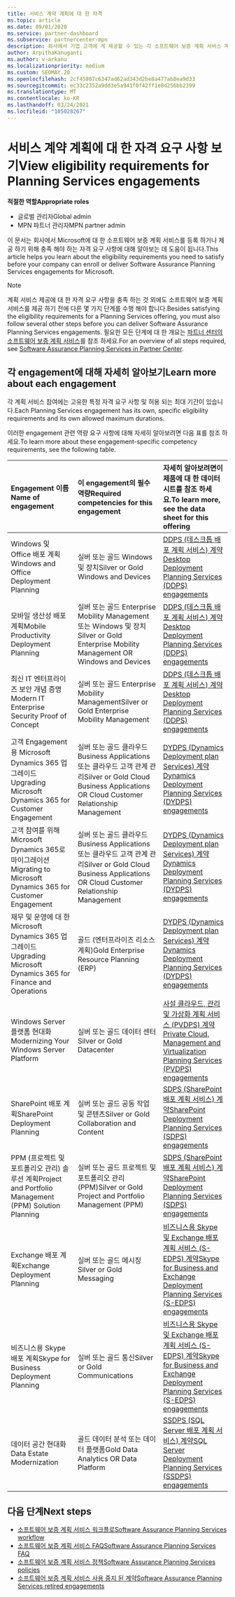 ```yaml
---
title: 서비스 계약 계획에 대 한 자격
ms.topic: article
ms.date: 09/01/2020
ms.service: partner-dashboard
ms.subservice: partnercenter-mpn
description: 회사에서 기업 고객에 게 제공할 수 있는 각 소프트웨어 보증 계획 서비스 계약에 대 한 자격 요구 사항에 대해 알아봅니다.
author: ArpithaKanuganti
ms.author: v-arkanu
ms.localizationpriority: medium
ms.custom: SEOMAY.20
ms.openlocfilehash: 2cf45807c6347ad62ad343d2be8a477ab8ea9d33
ms.sourcegitcommit: ec33c2352a9dd3e5a941f0f42ff1e8d256bb2399
ms.translationtype: MT
ms.contentlocale: ko-KR
ms.lasthandoff: 03/24/2021
ms.locfileid: "105028267"
---
```

# <a name="view-eligibility-requirements-for-planning-services-engagements"></a><span data-ttu-id="1c611-103">서비스 계약 계획에 대 한 자격 요구 사항 보기</span><span class="sxs-lookup"><span data-stu-id="1c611-103">View eligibility requirements for Planning Services engagements</span></span>

<span data-ttu-id="1c611-104">**적절한 역할**</span><span class="sxs-lookup"><span data-stu-id="1c611-104">**Appropriate roles**</span></span>

- <span data-ttu-id="1c611-105">글로벌 관리자</span><span class="sxs-lookup"><span data-stu-id="1c611-105">Global admin</span></span>
- <span data-ttu-id="1c611-106">MPN 파트너 관리자</span><span class="sxs-lookup"><span data-stu-id="1c611-106">MPN partner admin</span></span>

<span data-ttu-id="1c611-107">이 문서는 회사에서 Microsoft에 대 한 소프트웨어 보증 계획 서비스를 등록 하거나 제공 하기 위해 충족 해야 하는 자격 요구 사항에 대해 알아보는 데 도움이 됩니다.</span><span class="sxs-lookup"><span data-stu-id="1c611-107">This article helps you learn about the eligibility requirements you need to satisfy before your company can enroll or deliver Software Assurance Planning Services engagements for Microsoft.</span></span>

>[!NOTE]
> <span data-ttu-id="1c611-108">계획 서비스 제공에 대 한 자격 요구 사항을 충족 하는 것 외에도 소프트웨어 보증 계획 서비스를 제공 하기 전에 다른 몇 가지 단계를 수행 해야 합니다.</span><span class="sxs-lookup"><span data-stu-id="1c611-108">Besides satisfying the eligibility requirements for a Planning Services offering, you must also follow several other steps before you can deliver Software Assurance Planning Services engagements.</span></span> <span data-ttu-id="1c611-109">필요한 모든 단계에 대 한 개요는 [파트너 센터의 소프트웨어 보증 계획 서비스](software-assurance-dps.md)를 참조 하세요.</span><span class="sxs-lookup"><span data-stu-id="1c611-109">For an overview of all steps required, see [Software Assurance Planning Services in Partner Center](software-assurance-dps.md).</span></span>

## <a name="learn-more-about-each-engagement"></a><span data-ttu-id="1c611-110">각 engagement에 대해 자세히 알아보기</span><span class="sxs-lookup"><span data-stu-id="1c611-110">Learn more about each engagement</span></span>

<span data-ttu-id="1c611-111">각 계획 서비스 참여에는 고유한 특정 자격 요구 사항 및 허용 되는 최대 기간이 있습니다.</span><span class="sxs-lookup"><span data-stu-id="1c611-111">Each Planning Services engagement has its own, specific eligibility requirements and its own allowed maximum durations.</span></span>

<span data-ttu-id="1c611-112">이러한 engagement 관련 역량 요구 사항에 대해 자세히 알아보려면 다음 표를 참조 하세요.</span><span class="sxs-lookup"><span data-stu-id="1c611-112">To learn more about these engagement-specific competency requirements, see the following table.</span></span>

| <span data-ttu-id="1c611-113">Engagement 이름</span><span class="sxs-lookup"><span data-stu-id="1c611-113">Name of engagement</span></span> | <span data-ttu-id="1c611-114">이 engagement의 필수 역량</span><span class="sxs-lookup"><span data-stu-id="1c611-114">Required competencies for this engagement</span></span> | <span data-ttu-id="1c611-115">자세히 알아보려면이 제품에 대 한 데이터 시트를 참조 하세요.</span><span class="sxs-lookup"><span data-stu-id="1c611-115">To learn more, see the data sheet for this offering</span></span> |
|:--- |:--- |:--- |
| <span data-ttu-id="1c611-116">Windows 및 Office 배포 계획</span><span class="sxs-lookup"><span data-stu-id="1c611-116">Windows and Office Deployment Planning</span></span>  | <span data-ttu-id="1c611-117">실버 또는 골드 Windows 및 장치</span><span class="sxs-lookup"><span data-stu-id="1c611-117">Silver or Gold Windows and Devices</span></span>  |  [<span data-ttu-id="1c611-118">DDPS (데스크톱 배포 계획 서비스) 계약</span><span class="sxs-lookup"><span data-stu-id="1c611-118">Desktop Deployment Planning Services (DDPS) engagements</span></span>](https://go.microsoft.com/fwlink/?linkid=2116072)
| <span data-ttu-id="1c611-119">모바일 생산성 배포 계획</span><span class="sxs-lookup"><span data-stu-id="1c611-119">Mobile Productivity Deployment Planning</span></span>  | <span data-ttu-id="1c611-120">실버 또는 골드 Enterprise Mobility Management 또는 Windows 및 장치</span><span class="sxs-lookup"><span data-stu-id="1c611-120">Silver or Gold Enterprise Mobility Management OR Windows and Devices</span></span>  | [<span data-ttu-id="1c611-121">DDPS (데스크톱 배포 계획 서비스) 계약</span><span class="sxs-lookup"><span data-stu-id="1c611-121">Desktop Deployment Planning Services (DDPS) engagements</span></span>](https://go.microsoft.com/fwlink/?linkid=2116072) |  
| <span data-ttu-id="1c611-122">최신 IT 엔터프라이즈 보안 개념 증명</span><span class="sxs-lookup"><span data-stu-id="1c611-122">Modern IT Enterprise Security Proof of Concept</span></span> |  <span data-ttu-id="1c611-123">실버 또는 골드 Enterprise Mobility Management</span><span class="sxs-lookup"><span data-stu-id="1c611-123">Silver or Gold Enterprise Mobility Management</span></span>  | [<span data-ttu-id="1c611-124">DDPS (데스크톱 배포 계획 서비스) 계약</span><span class="sxs-lookup"><span data-stu-id="1c611-124">Desktop Deployment Planning Services (DDPS) engagements</span></span>](https://go.microsoft.com/fwlink/?linkid=2116072) |  
| <span data-ttu-id="1c611-125">고객 Engagement 용 Microsoft Dynamics 365 업그레이드</span><span class="sxs-lookup"><span data-stu-id="1c611-125">Upgrading Microsoft Dynamics 365 for Customer Engagement</span></span>  | <span data-ttu-id="1c611-126">실버 또는 골드 클라우드 Business Applications 또는 클라우드 고객 관계 관리</span><span class="sxs-lookup"><span data-stu-id="1c611-126">Silver or Gold Cloud Business Applications OR Cloud Customer Relationship Management</span></span>  | [<span data-ttu-id="1c611-127">DYDPS (Dynamics Deployment plan Services) 계약</span><span class="sxs-lookup"><span data-stu-id="1c611-127">Dynamics Deployment Planning Services (DYDPS) engagements</span></span>](https://go.microsoft.com/fwlink/?linkid=2116073)
| <span data-ttu-id="1c611-128">고객 참여를 위해 Microsoft Dynamics 365로 마이그레이션</span><span class="sxs-lookup"><span data-stu-id="1c611-128">Migrating to Microsoft Dynamics 365 for Customer Engagement</span></span>  | <span data-ttu-id="1c611-129">실버 또는 골드 클라우드 Business Applications 또는 클라우드 고객 관계 관리</span><span class="sxs-lookup"><span data-stu-id="1c611-129">Silver or Gold Cloud Business Applications OR Cloud Customer Relationship Management</span></span>  | [<span data-ttu-id="1c611-130">DYDPS (Dynamics Deployment plan Services) 계약</span><span class="sxs-lookup"><span data-stu-id="1c611-130">Dynamics Deployment Planning Services (DYDPS) engagements</span></span>](https://go.microsoft.com/fwlink/?linkid=2116073)
| <span data-ttu-id="1c611-131">재무 및 운영에 대 한 Microsoft Dynamics 365 업그레이드</span><span class="sxs-lookup"><span data-stu-id="1c611-131">Upgrading Microsoft Dynamics 365 for Finance and Operations</span></span>  | <span data-ttu-id="1c611-132">골드 (엔터프라이즈 리소스 계획)</span><span class="sxs-lookup"><span data-stu-id="1c611-132">Gold Enterprise Resource Planning (ERP)</span></span>  | [<span data-ttu-id="1c611-133">DYDPS (Dynamics Deployment plan Services) 계약</span><span class="sxs-lookup"><span data-stu-id="1c611-133">Dynamics Deployment Planning Services (DYDPS) engagements</span></span>](https://go.microsoft.com/fwlink/?linkid=2116073)  |
| <span data-ttu-id="1c611-134">Windows Server 플랫폼 현대화</span><span class="sxs-lookup"><span data-stu-id="1c611-134">Modernizing Your Windows Server Platform</span></span> | <span data-ttu-id="1c611-135">실버 또는 골드 데이터 센터</span><span class="sxs-lookup"><span data-stu-id="1c611-135">Silver or Gold Datacenter</span></span> | [<span data-ttu-id="1c611-136">사설 클라우드, 관리 및 가상화 계획 서비스 (PVDPS) 계약</span><span class="sxs-lookup"><span data-stu-id="1c611-136">Private Cloud, Management and Virtualization Planning Services (PVDPS) engagements</span></span>](https://go.microsoft.com/fwlink/?linkid=2115982) |
| <span data-ttu-id="1c611-137">SharePoint 배포 계획</span><span class="sxs-lookup"><span data-stu-id="1c611-137">SharePoint Deployment Planning</span></span>  | <span data-ttu-id="1c611-138">실버 또는 골드 공동 작업 및 콘텐츠</span><span class="sxs-lookup"><span data-stu-id="1c611-138">Silver or Gold Collaboration and Content</span></span>  | [<span data-ttu-id="1c611-139">SDPS (SharePoint 배포 계획 서비스) 계약</span><span class="sxs-lookup"><span data-stu-id="1c611-139">SharePoint Deployment Planning Services (SDPS) engagements</span></span>](https://go.microsoft.com/fwlink/?linkid=2116074)  |
| <span data-ttu-id="1c611-140">PPM (프로젝트 및 포트폴리오 관리) 솔루션 계획</span><span class="sxs-lookup"><span data-stu-id="1c611-140">Project and Portfolio Management (PPM) Solution Planning</span></span>  | <span data-ttu-id="1c611-141">실버 또는 골드 프로젝트 및 포트폴리오 관리 (PPM)</span><span class="sxs-lookup"><span data-stu-id="1c611-141">Silver or Gold Project and Portfolio Management (PPM)</span></span>  | [<span data-ttu-id="1c611-142">SDPS (SharePoint 배포 계획 서비스) 계약</span><span class="sxs-lookup"><span data-stu-id="1c611-142">SharePoint Deployment Planning Services (SDPS) engagements</span></span>](https://go.microsoft.com/fwlink/?linkid=2116074)  |
| <span data-ttu-id="1c611-143">Exchange 배포 계획</span><span class="sxs-lookup"><span data-stu-id="1c611-143">Exchange Deployment Planning</span></span>  | <span data-ttu-id="1c611-144">실버 또는 골드 메시징</span><span class="sxs-lookup"><span data-stu-id="1c611-144">Silver or Gold Messaging</span></span>  | [<span data-ttu-id="1c611-145">비즈니스용 Skype 및 Exchange 배포 계획 서비스 (S-EDPS) 계약</span><span class="sxs-lookup"><span data-stu-id="1c611-145">Skype for Business and Exchange Deployment Planning Services (S-EDPS) engagements</span></span>](https://go.microsoft.com/fwlink/?linkid=2116075)  |
<span data-ttu-id="1c611-146">비즈니스용 Skype 배포 계획</span><span class="sxs-lookup"><span data-stu-id="1c611-146">Skype for Business Deployment Planning</span></span>  | <span data-ttu-id="1c611-147">실버 또는 골드 통신</span><span class="sxs-lookup"><span data-stu-id="1c611-147">Silver or Gold Communications</span></span>  | [<span data-ttu-id="1c611-148">비즈니스용 Skype 및 Exchange 배포 계획 서비스 (S-EDPS) 계약</span><span class="sxs-lookup"><span data-stu-id="1c611-148">Skype for Business and Exchange Deployment Planning Services (S-EDPS) engagements</span></span>](https://go.microsoft.com/fwlink/?linkid=2116075)  |
| <span data-ttu-id="1c611-149">데이터 공간 현대화</span><span class="sxs-lookup"><span data-stu-id="1c611-149">Data Estate Modernization</span></span>  | <span data-ttu-id="1c611-150">골드 데이터 분석 또는 데이터 플랫폼</span><span class="sxs-lookup"><span data-stu-id="1c611-150">Gold Data Analytics OR Data Platform</span></span>  | [<span data-ttu-id="1c611-151">SSDPS (SQL Server 배포 계획 서비스) 계약</span><span class="sxs-lookup"><span data-stu-id="1c611-151">SQL Server Deployment Planning Services (SSDPS) engagements</span></span>](https://go.microsoft.com/fwlink/?linkid=2116076)  |

## <a name="next-steps"></a><span data-ttu-id="1c611-152">다음 단계</span><span class="sxs-lookup"><span data-stu-id="1c611-152">Next steps</span></span>

- [<span data-ttu-id="1c611-153">소프트웨어 보증 계획 서비스 워크플로</span><span class="sxs-lookup"><span data-stu-id="1c611-153">Software Assurance Planning Services workflow</span></span>](https://go.microsoft.com/fwlink/?linkid=2115983)
- [<span data-ttu-id="1c611-154">소프트웨어 보증 계획 서비스 FAQ</span><span class="sxs-lookup"><span data-stu-id="1c611-154">Software Assurance Planning Services FAQ</span></span>](https://go.microsoft.com/fwlink/?linkid=2116077)
- [<span data-ttu-id="1c611-155">소프트웨어 보증 계획 서비스 정책</span><span class="sxs-lookup"><span data-stu-id="1c611-155">Software Assurance Planning Services policies</span></span>](https://go.microsoft.com/fwlink/?linkid=2115984)
- [<span data-ttu-id="1c611-156">소프트웨어 보증 계획 서비스 사용 중지 된 계약</span><span class="sxs-lookup"><span data-stu-id="1c611-156">Software Assurance Planning Services retired engagements</span></span>](https://query.prod.cms.rt.microsoft.com/cms/api/am/binary/RE4sln9)
